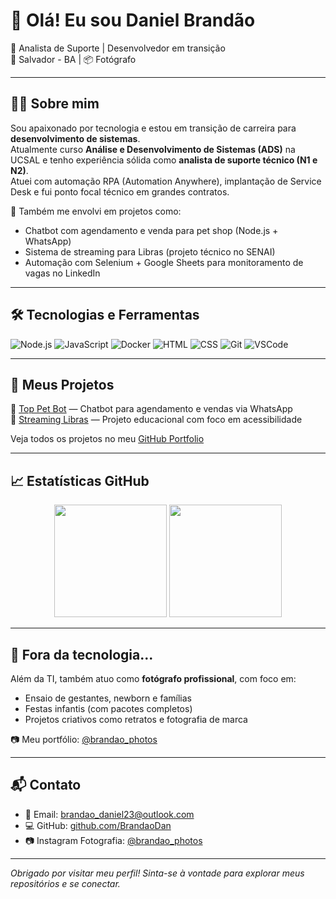 # 👋 Olá! Eu sou Daniel Brandão

🎯 Analista de Suporte | Desenvolvedor em transição  
📍 Salvador - BA | 📦 Fotógrafo 

---

## 👨‍💻 Sobre mim

Sou apaixonado por tecnologia e estou em transição de carreira para **desenvolvimento de sistemas**.  
Atualmente curso **Análise e Desenvolvimento de Sistemas (ADS)** na UCSAL e tenho experiência sólida como **analista de suporte técnico (N1 e N2)**.  
Atuei com automação RPA (Automation Anywhere), implantação de Service Desk e fui ponto focal técnico em grandes contratos.

🔧 Também me envolvi em projetos como:
- Chatbot com agendamento e venda para pet shop (Node.js + WhatsApp)
- Sistema de streaming para Libras (projeto técnico no SENAI)
- Automação com Selenium + Google Sheets para monitoramento de vagas no LinkedIn

---

## 🛠️ Tecnologias e Ferramentas

![Node.js](https://img.shields.io/badge/-Node.js-05122A?style=flat&logo=node.js)
![JavaScript](https://img.shields.io/badge/-JavaScript-05122A?style=flat&logo=javascript)
![Docker](https://img.shields.io/badge/-Docker-05122A?style=flat&logo=docker)
![HTML](https://img.shields.io/badge/-HTML-05122A?style=flat&logo=html5)
![CSS](https://img.shields.io/badge/-CSS-05122A?style=flat&logo=css3)
![Git](https://img.shields.io/badge/-Git-05122A?style=flat&logo=git)
![VSCode](https://img.shields.io/badge/-VSCode-05122A?style=flat&logo=visual-studio-code)

---

## 📁 Meus Projetos

🔸 [Top Pet Bot](https://github.com/BrandaoDan/TopPetBot) — Chatbot para agendamento e vendas via WhatsApp  
🔸 [Streaming Libras](https://github.com/BrandaoDan/Projeto-Libras) — Projeto educacional com foco em acessibilidade  


Veja todos os projetos no meu [GitHub Portfolio](https://github.com/BrandaoDan?tab=repositories)

---

## 📈 Estatísticas GitHub

<div align="center">
  <img height="180em" src="https://github-readme-stats.vercel.app/api?username=BrandaoDan&show_icons=true&theme=default" />
  <img height="180em" src="https://github-readme-stats.vercel.app/api/top-langs/?username=BrandaoDan&layout=compact&theme=default" />
</div>

---

## 📸 Fora da tecnologia...

Além da TI, também atuo como **fotógrafo profissional**, com foco em:
- Ensaio de gestantes, newborn e famílias
- Festas infantis (com pacotes completos)
- Projetos criativos como retratos e fotografia de marca

📷 Meu portfólio: [@brandao_photos](https://www.instagram.com/brandao_photos)

---

## 📬 Contato

- 💼 Email: [brandao_daniel23@outlook.com](mailto:brandao_daniel23@outlook.com)  
- 💻 GitHub: [github.com/BrandaoDan](https://github.com/BrandaoDan)  
- 📷 Instagram Fotografia: [@brandao_photos](https://www.instagram.com/brandao_photos)


---

_Obrigado por visitar meu perfil! Sinta-se à vontade para explorar meus repositórios e se conectar._

